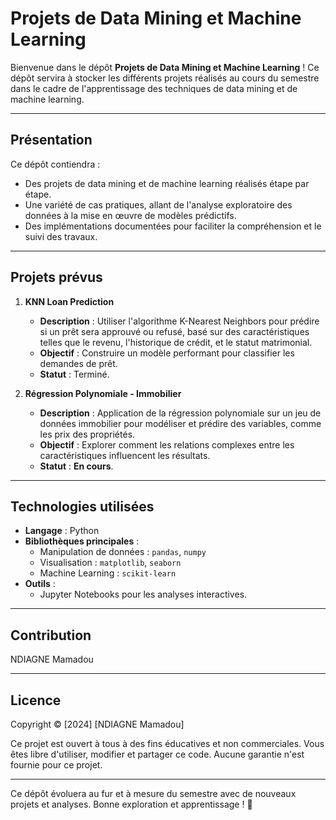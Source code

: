 # Projets de Data Mining et Machine Learning

Bienvenue dans le dépôt **Projets de Data Mining et Machine Learning** ! Ce dépôt servira à stocker les différents projets réalisés au cours du semestre dans le cadre de l'apprentissage des techniques de data mining et de machine learning.

---

## **Présentation**
Ce dépôt contiendra :
- Des projets de data mining et de machine learning réalisés étape par étape.
- Une variété de cas pratiques, allant de l'analyse exploratoire des données à la mise en œuvre de modèles prédictifs.
- Des implémentations documentées pour faciliter la compréhension et le suivi des travaux.

---

## **Projets prévus**

1. **KNN Loan Prediction**  
   - **Description** : Utiliser l'algorithme K-Nearest Neighbors pour prédire si un prêt sera approuvé ou refusé, basé sur des caractéristiques telles que le revenu, l'historique de crédit, et le statut matrimonial.
   - **Objectif** : Construire un modèle performant pour classifier les demandes de prêt.
   - **Statut** : Terminé.
   
2. **Régression Polynomiale - Immobilier**  
   - **Description** : Application de la régression polynomiale sur un jeu de données immobilier pour modéliser et prédire des variables, comme les prix des propriétés.
   - **Objectif** : Explorer comment les relations complexes entre les caractéristiques influencent les résultats.
   - **Statut** : **En cours**.
   
---

## **Technologies utilisées**
- **Langage** : Python
- **Bibliothèques principales** :
  - Manipulation de données : `pandas`, `numpy`
  - Visualisation : `matplotlib`, `seaborn`
  - Machine Learning : `scikit-learn`
- **Outils** :
  - Jupyter Notebooks pour les analyses interactives.
  
---

## **Contribution**
NDIAGNE Mamadou

---

## **Licence**
Copyright © [2024] [NDIAGNE Mamadou]

Ce projet est ouvert à tous à des fins éducatives et non commerciales. Vous êtes libre d'utiliser, modifier et partager ce code. Aucune garantie n'est fournie pour ce projet.

---

Ce dépôt évoluera au fur et à mesure du semestre avec de nouveaux projets et analyses. Bonne exploration et apprentissage ! 🚀
